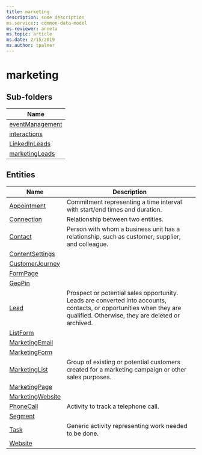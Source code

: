 ```yaml
---
title: marketing
description: some description
ms.service:: common-data-model
ms.reviewer: anneta
ms.topic: article
ms.date: 2/15/2019
ms.author: tpalmer
---
```


# marketing


## Sub-folders

|Name|
|---|
|[eventManagement](eventManagement/overview.md)|
|[interactions](interactions/overview.md)|
|[LinkedInLeads](LinkedInLeads/overview.md)|
|[marketingLeads](marketingLeads/overview.md)|




## Entities

|Name|Description|
|---|---|
|[Appointment](Appointment.md)|Commitment representing a time interval with start/end times and duration.  |
|[Connection](Connection.md)|Relationship between two entities.  |
|[Contact](Contact.md)|Person with whom a business unit has a relationship, such as customer, supplier, and colleague.  |
|[ContentSettings](ContentSettings.md)|  |
|[CustomerJourney](CustomerJourney.md)|  |
|[FormPage](FormPage.md)|  |
|[GeoPin](GeoPin.md)|  |
|[Lead](Lead.md)|Prospect or potential sales opportunity. Leads are converted into accounts, contacts, or opportunities when they are qualified. Otherwise, they are deleted or archived.  |
|[ListForm](ListForm.md)|  |
|[MarketingEmail](MarketingEmail.md)|  |
|[MarketingForm](MarketingForm.md)|  |
|[MarketingList](MarketingList.md)|Group of existing or potential customers created for a marketing campaign or other sales purposes.  |
|[MarketingPage](MarketingPage.md)|  |
|[MarketingWebsite](MarketingWebsite.md)|  |
|[PhoneCall](PhoneCall.md)|Activity to track a telephone call.  |
|[Segment](Segment.md)|  |
|[Task](Task.md)|Generic activity representing work needed to be done.  |
|[Website](Website.md)|  |
